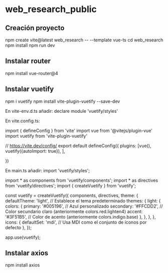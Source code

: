 # web_research_public
## Creación proyecto
npm create vite@latest web_research -- --template vue-ts
cd web_research
npm install
npm run dev

## Instalar router
npm install vue-router@4

## Instalar vuetify
npm i vuetify
npm install vite-plugin-vuetify --save-dev

En vite-env.d.ts añadir:
declare module 'vuetify/styles' 

En vite.config.ts:

import { defineConfig } from 'vite'
import vue from '@vitejs/plugin-vue'
import vuetify from 'vite-plugin-vuetify'

// https://vite.dev/config/
export default defineConfig({
  plugins: [vue(),
    vuetify({autoImport: true}),
  ],

})

En main.ts añadir:
import 'vuetify/styles';

import * as components from 'vuetify/components';
import * as directives from 'vuetify/directives';
import { createVuetify } from 'vuetify';

const vuetify = createVuetify({
  components,
  directives,
  theme: {
    defaultTheme: 'light',       // Establece el tema predeterminado
    themes: {
      light: {
        colors: {
          primary: '#005196',    // Azul personalizado
          secondary: '#FFCDD2',  // Color secundario claro (anteriormente colors.red.lighten4)
          accent: '#3F51B5',     // Color de acento (anteriormente colors.indigo.base)
        },
      },
    },
  },
  icons: {
    defaultSet: 'mdi',  // Usa MDI como el conjunto de íconos por defecto
  },
});

app.use(vuetify);

## Instalar axios
npm install axios

